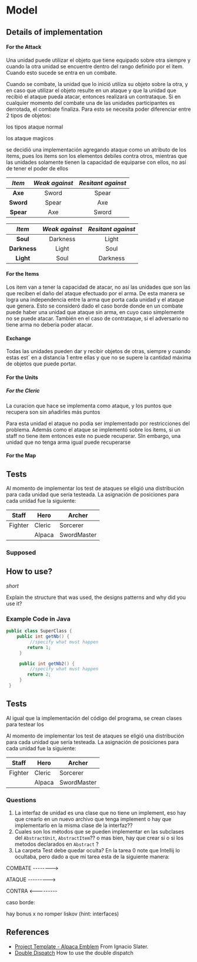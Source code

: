 # Model

## Details of implementation

#### For the Attack

Una unidad puede utilizar el objeto que tiene equipado sobre otra siempre y cuando la otra unidad se encuentre dentro del rango definido por el item. Cuando esto sucede se entra en un combate.



Cuando se combate, la unidad que lo inició utiliza su objeto sobre la otra, y en caso que utilizar el objeto
resulte en un ataque y que la unidad que recibió el ataque pueda atacar, entonces realizará un contrataque. Si
en cualquier momento del combate una de las unidades participantes es derrotada, el combate finaliza.
Para esto se necesita poder diferenciar entre 2 tipos de objetos:

los tipos ataque normal

los ataque magicos



se decidió  una implementación agregando ataque como un atributo de los items, pues los items son los elementos debiles contra otros, mientras que las unidades solamente tienen la capacidad de equiparse con ellos, no así de tener el poder de ellos



|  *Item*   | *Weak against* | *Resitant against* |
| :-------: | :------------: | :----------------: |
|  **Axe**  |     Sword      |       Spear        |
| **Sword** |     Spear      |        Axe         |
| **Spear** |      Axe       |       Sword        |



|    *Item*    | *Weak against* | *Resitant against* |
| :----------: | :------------: | :----------------: |
|   **Soul**   |    Darkness    |       Light        |
| **Darkness** |     Light      |        Soul        |
|  **Light**   |      Soul      |      Darkness      |

#### For the Items

 Los item van a tener la capacidad de atacar, no así las unidades que son las que reciben el daño del ataque efectuado por el arma. De esta manera se logra una independencia entre la arma que porta cada unidad y el ataque que genera. Esto se consideró dado el caso borde donde en un combate puede haber una unidad que ataque sin arma, en cuyo caso simplemente no se puede atacar. También en el caso de contrataque, si el adversario no tiene arma no deberia poder atacar.



#### Exchange

Todas las unidades pueden dar y recibir objetos de otras, siempre y cuando estas est´ en a distancia 1 entre ellas y que no se supere la cantidad máxima de objetos que puede portar.

#### For the Units



##### For the Cleric

La curacion que hace se implementa como ataque, y los puntos que recupera son sin añadirles más puntos 

Para esta unidad el ataque no podia ser implementado por restricciones del problema. Además como el ataque se implementó sobre los items, si un staff no tiene item entonces este no puede recuperar. SIn embargo, una unidad que no tenga arma igual puede recuperarse

#### For the Map





## Tests



Al momento de implementar los test de ataques se eligió una distribución para cada unidad que sería testeada. La asignación de posiciones para cada unidad fue la siguiente:



| Staff   | Hero   | Archer      |
| ------- | ------ | ----------- |
| Fighter | Cleric | Sorcerer    |
|         | Alpaca | SwordMaster |



### Supposed



## How to use?

*short*



Explain the structure that was used,  the designs patterns and why did you use it? 

### Example Code in Java

```java
public class SuperClass {
    public int getNb() {
         //specify what must happen
        return 1;
     }

     public int getNb2() {
         //specify what must happen
        return 2;
     }
 }

```





## Tests

Al igual que la implementación del código del programa, se crean clases para testear los 



Al momento de implementar los test de ataques se eligió una distribución para cada unidad que sería testeada. La asignación de posiciones para cada unidad fue la siguiente:

| Staff   | Hero   | Archer      |
| ------- | ------ | ----------- |
| Fighter | Cleric | Sorcerer    |
|         | Alpaca | SwordMaster |



### Questions

1. La interfaz de unidad es una clase que no tiene un implement, eso hay que crearlo en un nuevo archivo que tenga implement  o hay que implementarlo en la misma clase de la interfaz??
2. Cuales son los métodos que se pueden implementar en las subclases del `AbstractUnit`, `AbstractItem`?? o mas bien, hay que crear si o si los metodos declarados en `Abstract` ?
3. La carpeta Test debe quedar oculta? En la tarea 0 note que Intellij lo ocultaba, pero dado a que mi tarea esta de la siguiente manera:





COMBATE -------->

ATAQUE --------->

CONTRA <---------





caso borde:





hay bonus x no romper liskov (hint: interfaces)

## References

- [Project Template - Alpaca Emblem](https://github.com/islaterm/cc3002-alpaca-project-template) From Ignacio Slater.
- [Double Dispatch](https://sites.google.com/site/programacionhm/conceptos/multiple-dispatch) How to use the double dispatch
